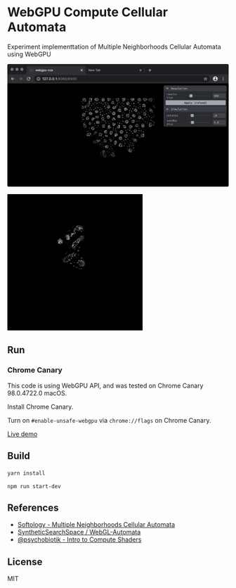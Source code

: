 # WebGPU Compute Cellular Automata

Experiment implementtation of Multiple Neighborhoods Cellular Automata using WebGPU

![preview](preview.png)

![preview2](preview2.gif)

## Run

### Chrome Canary

This code is using WebGPU API, and was tested on Chrome Canary 98.0.4722.0 macOS.

Install Chrome Canary.

Turn on `#enable-unsafe-webgpu` via `chrome://flags` on Chrome Canary.

[Live demo](https://dawidgorny.github.io/webgpu-cca/)

## Build

```
yarn install
```

```
npm run start-dev
```

## References

- [Softology - Multiple Neighborhoods Cellular Automata](https://softologyblog.wordpress.com/2018/03/09/multiple-neighborhoods-cellular-automata/)
- [SyntheticSearchSpace /
  WebGL-Automata](https://github.com/SyntheticSearchSpace/WebGL-Automata/tree/master/WebGL-Automata/glsl)
- [@psychobiotik - Intro to Compute Shaders](https://paprika.studio/workshops/compute/index.html)

## License

MIT
